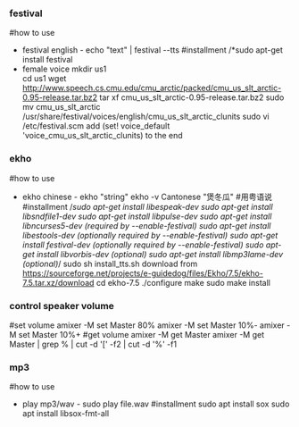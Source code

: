 ### festival ###
#how to use
* festival english - echo "text" | festival --tts
#installment
/*sudo apt-get install festival
* female voice
mkdir us1  
cd us1
wget http://www.speech.cs.cmu.edu/cmu_arctic/packed/cmu_us_slt_arctic-0.95-release.tar.bz2
tar xf cmu_us_slt_arctic-0.95-release.tar.bz2
sudo mv cmu_us_slt_arctic /usr/share/festival/voices/english/cmu_us_slt_arctic_clunits
sudo vi /etc/festival.scm
add (set! voice_default 'voice_cmu_us_slt_arctic_clunits) to the end

### ekho ###
#how to use
* ekho chinese - ekho "string"
ekho -v Cantonese "煲冬瓜" #用粤语说
#installment
/*sudo apt-get install libespeak-dev
sudo apt-get install libsndfile1-dev 
sudo apt-get install libpulse-dev
sudo apt-get install libncurses5-dev (required by --enable-festival)
sudo apt-get install libestools-dev (optionally required by --enable-festival)
sudo apt-get install festival-dev  (optionally required by --enable-festival)
sudo apt-get install libvorbis-dev (optional)
sudo apt-get install libmp3lame-dev (optional)*/
sudo sh install_tts.sh
download from https://sourceforge.net/projects/e-guidedog/files/Ekho/7.5/ekho-7.5.tar.xz/download
cd ekho-7.5
./configure
make
sudo make install

### control speaker volume ###
#set volume
amixer -M set Master 80%
amixer -M set Master 10%-
amixer -M set Master 10%+
#get volume
amixer -M get Master
amixer -M get Master | grep % | cut -d '[' -f2 | cut -d '%' -f1

### mp3 ###
#how to use
* play mp3/wav - sudo play file.wav
#installment
sudo apt install sox
sudo apt install libsox-fmt-all